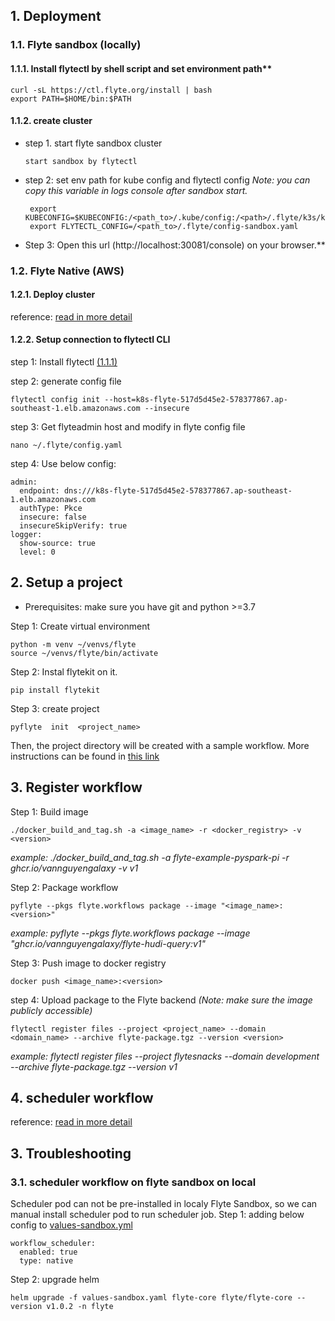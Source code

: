 ## 1. Deployment
### 1.1. Flyte sandbox (locally)

#### 1.1.1. Install flytectl by shell script and set environment path**

    curl -sL https://ctl.flyte.org/install | bash
    export PATH=$HOME/bin:$PATH

#### 1.1.2. create cluster
* step 1. start flyte sandbox cluster 
 
      start sandbox by flytectl

* step 2: set env path for kube config and flytectl config 
    *Note: you can copy this variable in logs console after sandbox start.* 

       export KUBECONFIG=$KUBECONFIG:/<path_to>/.kube/config:/<path>/.flyte/k3s/k3s.yaml
       export FLYTECTL_CONFIG=/<path_to>/.flyte/config-sandbox.yaml

* Step 3: Open this url (http://localhost:30081/console) on your browser.**
### 1.2. Flyte Native (AWS)

#### 1.2.1. Deploy cluster 
reference: [read in more detail](https://docs.flyte.org/en/latest/deployment/aws/manual.html#deployment-aws-manual)

#### 1.2.2. Setup connection to flytectl CLI
step 1: Install flytectl [(1.1.1)](####-1.1.1.-Install-flytectl-by-shell-script-and-set-environment-path)

step 2: generate config file   
  
    flytectl config init --host=k8s-flyte-517d5d45e2-578377867.ap-southeast-1.elb.amazonaws.com --insecure


step 3: Get flyteadmin host and modify in flyte config file

    nano ~/.flyte/config.yaml
   
step 4: Use below config:
 
    admin:
      endpoint: dns:///k8s-flyte-517d5d45e2-578377867.ap-southeast-1.elb.amazonaws.com
      authType: Pkce
      insecure: false
      insecureSkipVerify: true
    logger:
      show-source: true
      level: 0


## 2. Setup a project
* Prerequisites: make sure you have git and python >=3.7

Step 1: Create virtual environment

    python -m venv ~/venvs/flyte
    source ~/venvs/flyte/bin/activate
Step 2: Instal flytekit on it.

    pip install flytekit
Step 3: create project

    pyflyte  init  <project_name>
Then, the project directory will be created with a sample workflow. More instructions can be found in [this link](https://docs.flyte.org/projects/cookbook/en/stable/auto/larger_apps/larger_apps_setup.html)

## 3. Register workflow 
Step 1: Build image

    ./docker_build_and_tag.sh -a <image_name> -r <docker_registry> -v <version>

*example: ./docker_build_and_tag.sh -a flyte-example-pyspark-pi -r ghcr.io/vannguyengalaxy -v v1*

Step 2: Package workflow

    pyflyte --pkgs flyte.workflows package --image "<image_name>:<version>"

*example: pyflyte --pkgs flyte.workflows package --image "ghcr.io/vannguyengalaxy/flyte-hudi-query:v1"*

Step 3: Push image to docker registry

    docker push <image_name>:<version>

step 4: Upload package to the Flyte backend *(Note: make sure the image publicly accessible)*


    flytectl register files --project <project_name> --domain <domain_name> --archive flyte-package.tgz --version <version>
  
  *example: flytectl register files --project flytesnacks --domain development --archive flyte-package.tgz --version v1*

## 4. scheduler workflow
reference: [read in more detail](https://docs.flyte.org/projects/cookbook/en/stable/auto/core/scheduled_workflows/lp_schedules.html#fixed-rate-intervals)


## 3. Troubleshooting
### 3.1. scheduler workflow on flyte sandbox on local
Scheduler pod can not be pre-installed in localy Flyte Sandbox, so we can manual install scheduler pod to run scheduler job.
Step 1: adding below config to [values-sandbox.yml](https://github.com/flyteorg/flyte/blob/master/charts/flyte-core/values-sandbox.yaml)

    workflow_scheduler:
      enabled: true
      type: native

Step 2: upgrade helm 

    helm upgrade -f values-sandbox.yaml flyte-core flyte/flyte-core --version v1.0.2 -n flyte


